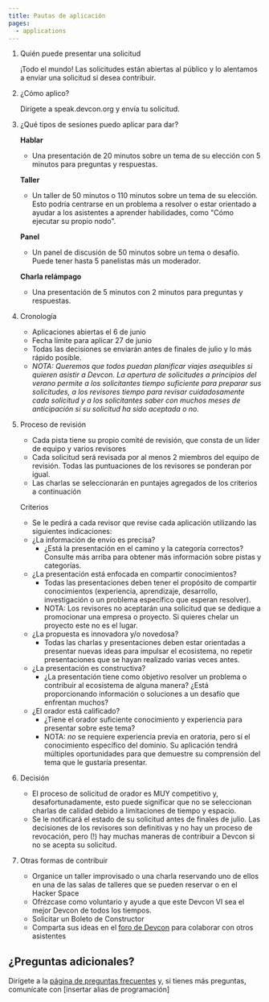 ```yaml
---
title: Pautas de aplicación
pages:
  - applications
---
```


1. Quién puede presentar una solicitud

   ¡Todo el mundo! Las solicitudes están abiertas al público y lo alentamos a enviar una solicitud si desea contribuir.

1. ¿Cómo aplico?

   Dirígete a speak.devcon.org y envía tu solicitud.

1. ¿Qué tipos de sesiones puedo aplicar para dar?

   **Hablar**

   - Una presentación de 20 minutos sobre un tema de su elección con 5 minutos para preguntas y respuestas.

   **Taller**

   - Un taller de 50 minutos o 110 minutos sobre un tema de su elección. Esto podría centrarse en un problema a resolver o estar orientado a ayudar a los asistentes a aprender habilidades, como "Cómo ejecutar su propio nodo".

   **Panel**

   - Un panel de discusión de 50 minutos sobre un tema o desafío. Puede tener hasta 5 panelistas más un moderador.

   **Charla relámpago**

   - Una presentación de 5 minutos con 2 minutos para preguntas y respuestas.

1. Cronología

   - Aplicaciones abiertas el 6 de junio
   - Fecha límite para aplicar 27 de junio
   - Todas las decisiones se enviarán antes de finales de julio y lo más rápido posible.
   - _NOTA: Queremos que todos puedan planificar viajes asequibles si quieren asistir a Devcon. La apertura de solicitudes a principios del verano permite a los solicitantes tiempo suficiente para preparar sus solicitudes, a los revisores tiempo para revisar cuidadosamente cada solicitud y a los solicitantes saber con muchos meses de anticipación si su solicitud ha sido aceptada o no._

1. Proceso de revisión

   - Cada pista tiene su propio comité de revisión, que consta de un líder de equipo y varios revisores
   - Cada solicitud será revisada por al menos 2 miembros del equipo de revisión. Todas las puntuaciones de los revisores se ponderan por igual.
   - Las charlas se seleccionarán en puntajes agregados de los criterios a continuación

   Criterios

   - Se le pedirá a cada revisor que revise cada aplicación utilizando las siguientes indicaciones:
   - ¿La información de envío es precisa?
     - ¿Está la presentación en el camino y la categoría correctos? Consulte más arriba para obtener más información sobre pistas y categorías.
   - ¿La presentación está enfocada en compartir conocimientos?
     - Todas las presentaciones deben tener el propósito de compartir conocimientos (experiencia, aprendizaje, desarrollo, investigación o un problema específico que esperan resolver).
     - NOTA: Los revisores no aceptarán una solicitud que se dedique a promocionar una empresa o proyecto. Si quieres chelar un proyecto este no es el lugar.
   - ¿La propuesta es innovadora y/o novedosa?
     - Todas las charlas y presentaciones deben estar orientadas a presentar nuevas ideas para impulsar el ecosistema, no repetir presentaciones que se hayan realizado varias veces antes.
   - ¿La presentación es constructiva?
     - ¿La presentación tiene como objetivo resolver un problema o contribuir al ecosistema de alguna manera? ¿Está proporcionando información o soluciones a un desafío que enfrentan muchos?
   - ¿El orador está calificado?
     - ¿Tiene el orador suficiente conocimiento y experiencia para presentar sobre este tema?
     - NOTA: _no_ se requiere experiencia previa en oratoria, pero sí el conocimiento específico del dominio. Su aplicación tendrá múltiples oportunidades para que demuestre su comprensión del tema que le gustaría presentar.

1. Decisión

   - El proceso de solicitud de orador es MUY competitivo y, desafortunadamente, esto puede significar que no se seleccionan charlas de calidad debido a limitaciones de tiempo y espacio.
   - Se le notificará el estado de su solicitud antes de finales de julio. Las decisiones de los revisores son definitivas y no hay un proceso de revocación, pero (!) hay muchas maneras de contribuir a Devcon si no se acepta su solicitud.

1. Otras formas de contribuir
   - Organice un taller improvisado o una charla reservando uno de ellos en una de las salas de talleres que se pueden reservar o en el Hacker Space
   - Ofrézcase como voluntario y ayude a que este Devcon VI sea el mejor Devcon de todos los tiempos.
   - Solicitar un Boleto de Constructor
   - Comparta sus ideas en el [foro de Devcon](https://forum.devcon.org/) para colaborar con otros asistentes

## ¿Preguntas adicionales?

Dirígete a la [página de preguntas frecuentes](/faq#programming) y, si tienes más preguntas, comunícate con [insertar alias de programación]
